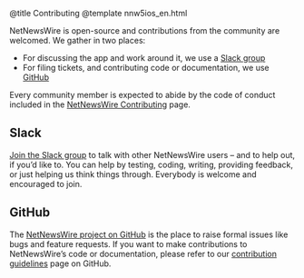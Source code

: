 @title Contributing
@template nnw5ios_en.html

NetNewsWire is open-source and contributions from the community are welcomed. We gather in two places:

* For discussing the app and work around it, we use a [Slack group][slack]
* For filing tickets, and contributing code or documentation, we use [GitHub][nnw-git]

Every community member is expected to abide by the code of conduct included in the [NetNewsWire Contributing][contrib] page.


Slack
-----

[Join the Slack group][slack] to talk with other NetNewsWire users – and to help out, if you’d like to. You can help by testing, coding, writing, providing feedback, or just helping us think things through. Everybody is welcome and encouraged to join.


GitHub
------

The [NetNewsWire project on GitHub][nnw-git] is the place to raise formal issues like bugs and feature requests. If you want to make contributions to NetNewsWire’s code or documentation, please refer to our [contribution guidelines][contrib] page on GitHub.

[nnw-git]: https://github.com/Ranchero-Software/NetNewsWire/
[slack]: https://ranchero.com/netnewswire/slack
[contrib]: https://github.com/Ranchero-Software/NetNewsWire/blob/master/CONTRIBUTING.md
